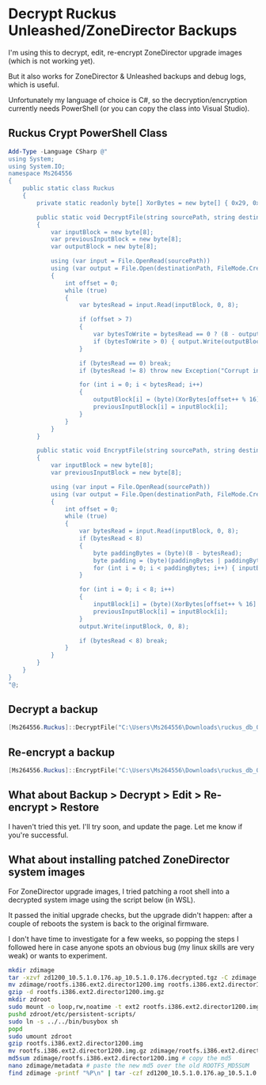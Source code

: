 # Decrypt Ruckus Unleashed/ZoneDirector Backups

I'm using this to decrypt, edit, re-encrypt ZoneDirector upgrade images (which is not working yet).

But it also works for ZoneDirector & Unleashed backups and debug logs, which is useful.

Unfortunately my language of choice is C#, so the decryption/encryption currently needs PowerShell (or you can copy the class into Visual Studio).

## Ruckus Crypt PowerShell Class
```powershell
Add-Type -Language CSharp @"
using System;
using System.IO;
namespace Ms264556
{
    public static class Ruckus
    {
        private static readonly byte[] XorBytes = new byte[] { 0x29, 0x1A, 0x42, 0x05, 0xbd, 0x2c, 0xd6, 0xf2, 0x1c, 0xb7, 0xfa, 0xe5, 0x82, 0x78, 0x13, 0xca };

        public static void DecryptFile(string sourcePath, string destinationPath)
        {
            var inputBlock = new byte[8];
            var previousInputBlock = new byte[8];
            var outputBlock = new byte[8];

            using (var input = File.OpenRead(sourcePath))
            using (var output = File.Open(destinationPath, FileMode.Create))
            {
                int offset = 0;
                while (true)
                {
                    var bytesRead = input.Read(inputBlock, 0, 8);

                    if (offset > 7)
                    {
                        var bytesToWrite = bytesRead == 0 ? (8 - outputBlock[7]) & 0xf : 8;
                        if (bytesToWrite > 0) { output.Write(outputBlock, 0, bytesToWrite); }
                    }

                    if (bytesRead == 0) break;
                    if (bytesRead != 8) throw new Exception("Corrupt input file");

                    for (int i = 0; i < bytesRead; i++)
                    {
                        outputBlock[i] = (byte)(XorBytes[offset++ % 16] ^ inputBlock[i] ^ previousInputBlock[i]);
                        previousInputBlock[i] = inputBlock[i];
                    }
                }
            }
        }

        public static void EncryptFile(string sourcePath, string destinationPath)
        {
            var inputBlock = new byte[8];
            var previousInputBlock = new byte[8];

            using (var input = File.OpenRead(sourcePath))
            using (var output = File.Open(destinationPath, FileMode.Create))
            {
                int offset = 0;
                while (true)
                {
                    var bytesRead = input.Read(inputBlock, 0, 8);
                    if (bytesRead < 8)
                    {
                        byte paddingBytes = (byte)(8 - bytesRead);
                        byte padding = (byte)(paddingBytes | paddingBytes << 4);
                        for (int i = 0; i < paddingBytes; i++) { inputBlock[i + bytesRead] = padding; }
                    }

                    for (int i = 0; i < 8; i++)
                    {
                        inputBlock[i] = (byte)(XorBytes[offset++ % 16] ^ inputBlock[i] ^ previousInputBlock[i]);
                        previousInputBlock[i] = inputBlock[i];
                    }
                    output.Write(inputBlock, 0, 8);

                    if (bytesRead < 8) break;
                }
            }
        }
    }
}
"@;
```

## Decrypt a backup
```powershell
[Ms264556.Ruckus]::DecryptFile("C:\Users\Ms264556\Downloads\ruckus_db_073122_14_17.bak", "C:\Users\Ms264556\Downloads\ruckus_db_073122_14_17.bak.tgz")
```

## Re-encrypt a backup

```powershell
[Ms264556.Ruckus]::EncryptFile("C:\Users\Ms264556\Downloads\ruckus_db_073122_14_17.bak.tgz", "C:\Users\Ms264556\Downloads\ruckus_db_073122_14_17.modded.bak")
```

## What about Backup > Decrypt > Edit > Re-encrypt > Restore

I haven't tried this yet. I'll try soon, and update the page. Let me know if you're successful.


## What about installing patched ZoneDirector system images

For ZoneDirector upgrade images, I tried patching a root shell into a decrypted system image using the script below (in WSL).

It passed the initial upgrade checks, but the upgrade didn't happen: after a couple of reboots the system is back to the original firmware.

I don't have time to investigate for a few weeks, so popping the steps I followed here in case anyone spots an obvious bug (my linux skills are very weak) or wants to experiment.

```bash
mkdir zdimage
tar -xzvf zd1200_10.5.1.0.176.ap_10.5.1.0.176.decrypted.tgz -C zdimage
mv zdimage/rootfs.i386.ext2.director1200.img rootfs.i386.ext2.director1200.img.gz
gzip -d rootfs.i386.ext2.director1200.img.gz
mkdir zdroot
sudo mount -o loop,rw,noatime -t ext2 rootfs.i386.ext2.director1200.img zdroot
pushd zdroot/etc/persistent-scripts/
sudo ln -s ../../bin/busybox sh
popd
sudo umount zdroot
gzip rootfs.i386.ext2.director1200.img
mv rootfs.i386.ext2.director1200.img.gz zdimage/rootfs.i386.ext2.director1200.img
md5sum zdimage/rootfs.i386.ext2.director1200.img # copy the md5
nano zdimage/metadata # paste the new md5 over the old ROOTFS_MD5SUM
find zdimage -printf "%P\n" | tar -czf zd1200_10.5.1.0.176.ap_10.5.1.0.176.modified.tgz --no-recursion -C zdimage -T -
```

